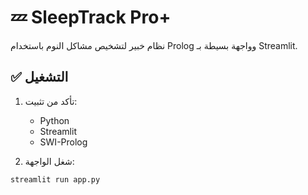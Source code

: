 # 💤 SleepTrack Pro+

نظام خبير لتشخيص مشاكل النوم باستخدام Prolog وواجهة بسيطة بـ Streamlit.

## ✅ التشغيل

1. تأكد من تثبيت:
   - Python
   - Streamlit
   - SWI-Prolog

2. شغل الواجهة:
```bash
streamlit run app.py
